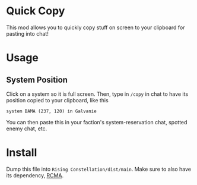# Quick Copy
This mod allows you to quickly copy stuff on screen to your clipboard for pasting into chat!

# Usage
## System Position
Click on a system so it is full screen. Then, type in `/copy` in chat to have its position copied to your clipboard, like this 

`system BAMA (237, 120) in Galvanie`

You can then paste this in your faction's system-reservation chat, spotted enemy chat, etc.

# Install
Dump this file into `Rising Constellation/dist/main`. Make sure to also have its dependency, [RCMA](https://github.com/grnt426/RC-Mod-API).